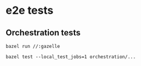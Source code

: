 # e2e tests 

## Orchestration tests

```
bazel run //:gazelle
```

```
bazel test --local_test_jobs=1 orchestration/...
```
